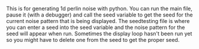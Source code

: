 This is for generating 1d perlin noise with python. You can run the main file, pause it (with a debugger) and call the seed variable to get the seed for the current noise pattern that is being displayed. The seedtesting file is where you can enter a seed into the seed variable and the noise pattern for the seed will appear when run. Sometimes the display loop hasn't been run yet so you might have to delete one from the seed to get the proper seed.
